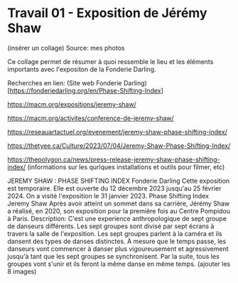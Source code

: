 # Travail 01 - Exposition de Jérémy Shaw

(insérer un collage)
Source: mes photos


Ce collage permet de résumer à quoi ressemble le lieu et les éléments importants avec l'expositon de la Fonderie Darling.

Recherches en lien: (Site web Fonderie Darling)[https://fonderiedarling.org/en/Phase-Shifting-Index]

https://macm.org/expositions/jeremy-shaw/

https://macm.org/activites/conference-de-jeremy-shaw/

https://reseauartactuel.org/evenement/jeremy-shaw-phase-shifting-index/

https://thetyee.ca/Culture/2023/07/04/Jeremy-Shaw-Phase-Shifting-Index/

https://thepolygon.ca/news/press-release-jeremy-shaw-phase-shifting-index/ (informations sur les qurlques installations et outils pour filmer, etc)



JEREMY SHAW : PHASE SHIFTING INDEX
Fonderie Darling
Cette exposition est temporaire. Elle est ouverte du 12 décembre 2023 jusqu'au 25 février 2024.
On a visité l'exposition le 31 janvier 2023.
Phase Shifting Index
Jeremy Shaw
Après avoir atteint un sommet dans sa carrière, Jérémy Shaw a réalisé, en 2020, son exposition pour la première fois au Centre Pompidou à Paris.
Description: C'est une experience anthropologique de sept groupe de danseurs différents. Les sept groupes sont divisé par sept écrans à travers la salle de l'exposition. Les sept groupes parlent à la caméra et ils dansent des types de danses distinctes. À mesure que le temps passe, les danseurs vont commencer à danser plus vigoureusement et agressivement jusqu'à tant que les sept groupes se synchronisent. Par la suite, tous les groupes vont s'unir et ils feront la même danse en même temps. (ajouter les 8 images)



